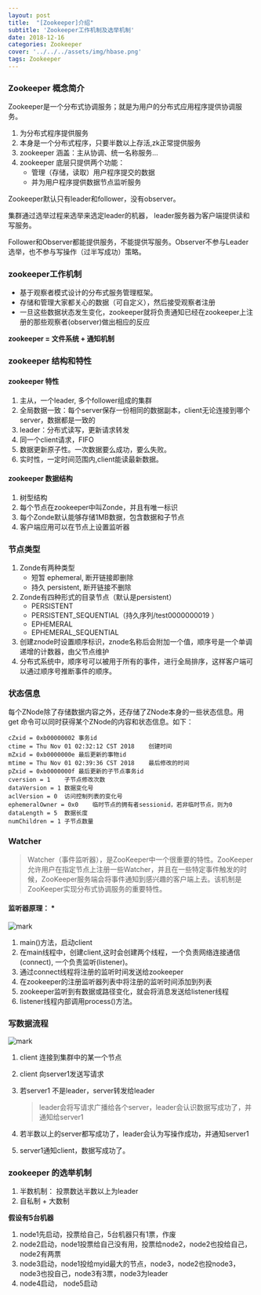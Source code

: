 ```yaml
---
layout: post
title:  "[Zookeeper]介绍"
subtitle: 'Zookeeper工作机制及选举机制'
date: 2018-12-16
categories: Zookeeper
cover: '../../../assets/img/hbase.png'
tags: Zookeeper
---
```


### Zookeeper 概念简介

Zookeeper是一个分布式协调服务；就是为用户的分布式应用程序提供协调服务。
1. 为分布式程序提供服务
2. 本身是一个分布式程序，只要半数以上存活,zk正常提供服务
3. zookeeper 涵盖：主从协调、统一名称服务...
4. zookeeper 底层只提供两个功能：
    - 管理（存储，读取）用户程序提交的数据
    - 并为用户程序提供数据节点监听服务
    

Zookeeper默认只有leader和follower，没有observer。  

集群通过选举过程来选举来选定leader的机器， leader服务器为客户端提供读和写服务。  

Follower和Observer都能提供服务，不能提供写服务。Observer不参与Leader选举，也不参与写操作（过半写成功）策略。

### zookeeper工作机制 

- 基于观察者模式设计的分布式服务管理框架。  
- 存储和管理大家都关心的数据（可自定义），然后接受观察者注册
- 一旦这些数据状态发生变化，zookeeper就将负责通知已经在zookeeper上注册的那些观察者(observer)做出相应的反应


**zookeeper = 文件系统 + 通知机制**

### zookeeper 结构和特性

#### zookeeper 特性

1. 主从，一个leader, 多个follower组成的集群
2. 全局数据一致：每个server保存一份相同的数据副本，client无论连接到哪个server，数据都是一致的
3. leader：分布式读写，更新请求转发
4. 同一个client请求，FIFO
5. 数据更新原子性。一次数据要么成功，要么失败。
6. 实时性，一定时间范围内,client能读最新数据。

#### zookeeper 数据结构

1. 树型结构
2. 每个节点在zookeeper中叫Zonde，并且有唯一标识
3. 每个Zonde默认能够存储1MB数据，包含数据和子节点
4. 客户端应用可以在节点上设置监听器

### 节点类型

1. Zonde有两种类型
    - 短暂 ephemeral, 断开链接即删除
    - 持久 persistent, 断开链接不删除
2. Zonde有四种形式的目录节点（默认是persistent）
    - PERSISTENT
    - PERSISTENT_SEQUENTIAL（持久序列/test0000000019 ）
    - EPHEMERAL
    - EPHEMERAL_SEQUENTIAL
3. 创建znode时设置顺序标识，znode名称后会附加一个值，顺序号是一个单调递增的计数器，由父节点维护
4. 分布式系统中，顺序号可以被用于所有的事件，进行全局排序，这样客户端可以通过顺序号推断事件的顺序。

### 状态信息
每个ZNode除了存储数据内容之外，还存储了ZNode本身的一些状态信息。用 get 命令可以同时获得某个ZNode的内容和状态信息。如下：
```
cZxid = 0xb00000002	事务id
ctime = Thu Nov 01 02:32:12 CST 2018	创建时间
mZxid = 0xb0000000e	最后更新的事物id
mtime = Thu Nov 01 02:39:36 CST 2018	最后修改的时间
pZxid = 0xb0000000f	最后更新的子节点事务id
cversion = 1	子节点修改次数
dataVersion = 1	数据变化号
aclVersion = 0	访问控制列表的变化号
ephemeralOwner = 0x0	临时节点的拥有者sessionid，若非临时节点，则为0
dataLength = 5	数据长度
numChildren = 1	子节点数量
```
### Watcher
> Watcher（事件监听器），是ZooKeeper中一个很重要的特性。ZooKeeper允许用户在指定节点上注册一些Watcher，并且在一些特定事件触发的时候，ZooKeeper服务端会将事件通知到感兴趣的客户端上去。该机制是ZooKeeper实现分布式协调服务的重要特性。

#### 监听器原理： * 
![mark](https://xlactive-1258062314.cos.ap-chengdu.myqcloud.com/kDb2J2mA4i.png)  

1. main()方法，启动client
2. 在main线程中，创建client,这时会创建两个线程，一个负责网络连接通信(connect), 一个负责监听(listener)。
3. 通过connect线程将注册的监听时间发送给zookeeper
4. 在zookeeper的注册监听器列表中将注册的监听时间添加到列表
5. zookeeper监听到有数据或路径变化，就会将消息发送给listener线程
6. listener线程内部调用process()方法。

### 写数据流程
![mark](https://xlactive-1258062314.cos.ap-chengdu.myqcloud.com/3KdEaimBf6.png)

1. client 连接到集群中的某一个节点
2. client 向server1发送写请求
3. 若server1 不是leader，server转发给leader

    >  leader会将写请求广播给各个server，leader会认识数据写成功了，并通知给server1
4. 若半数以上的server都写成功了，leader会认为写操作成功，并通知server1
5. server1通知client，数据写成功了。

### zookeeper 的选举机制

1.  半数机制： 投票数达半数以上为leader
2.  自私制 + 大数制

**假设有5台机器**

1. node1先启动，投票给自己，5台机器只有1票，作废
2. node2启动，node1投票给自己没有用，投票给node2，node2也投给自己，node2有两票
3. node3启动，node1投给myid最大的节点，node3，node2也投node3，node3也投自己，node3有3票，node3为leader
4. node4启动， node5启动
   


